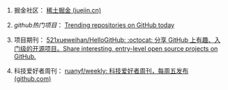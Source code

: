 
1. 掘金社区： [稀土掘金 (juejin.cn)](https://juejin.cn/)
   
2. *github热门项目*： [Trending repositories on GitHub today](https://github.com/trending)
   
3. 项目期刊： [521xueweihan/HelloGitHub: :octocat: 分享 GitHub 上有趣、入门级的开源项目。Share interesting, entry-level open source projects on GitHub.](https://github.com/521xueweihan/HelloGitHub)

4. 科技爱好者周刊： [ruanyf/weekly: 科技爱好者周刊，每周五发布 (github.com)](https://github.com/ruanyf/weekly)